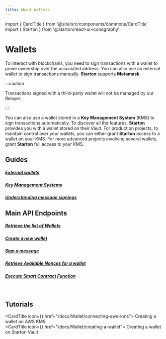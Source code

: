 ```yaml
---
title: About Wallets
---
```

import { CardTitle } from '@site/src/components/commons/CardTitle'
import { Starton } from '@starton/react-ui-iconography'

# Wallets

To interact with blockchains, you need to sign transactions with a wallet to prove ownership over the associated address.
You can also use an external wallet to sign transactions manually. **Starton** supports **Metamask**.
 
:::caution

Transactions signed with a third-party wallet will not be managed by our Relayer. 

:::

You can also use a wallet stored in a **Key Management System** (KMS) to sign transactions automatically. To discover all the features, **Starton** provides you with a wallet stored on their Vault.
For production projects, to maintain control over your wallets, you can either grant **Starton** access to a wallet on your KMS. For more advanced projects involving several wallets, grant **Starton** full access to your KMS.

<div class="row is-multiline">
<div class="col col--5">
<h2>Guides</h2>
<div class="button-card__inner">

<a href="/docs/Wallet/connecting-an-external-wallet"><h5>External wallets</h5></a>
<a href="/docs/Wallet/understanding-key-management-systems"><h5>Key Management Systems</h5></a>
<a href="/docs/Wallet/message-signing"><h5>Understanding message signings</h5></a>

</div>

</div>

<div class="col col--5">
<h2>Main API Endpoints</h2>
<div class="button-card__inner">



<a href="/api-reference#tag/wallet/[get]/v3/kms/wallet"><h5>Retrieve the list of Wallets</h5></a>
<a href="/api-reference#tag/wallet/[post]/v3/kms/wallet"><h5>Create a new wallet</h5></a>
<a href="/api-reference#tag/wallet/[post]/v3/kms/wallet/{address}/sign-message"><h5>Sign a message</h5></a>
<a href="/api-reference#tag/wallet//[get]/v3/kms/wallet/{address}/{network}/nonce/available"><h5>Retrieve Available Nonces for a wallet</h5></a>
<a href="/api-reference#tag/wallet/[post]/v3/smart-contract/{network}/{address}/call"><h5>Execute Smart Contract Function</h5></a>

</div></div>
</div>
<br/>

## Tutorials 

<CardTitle icon={<Starton fill='primary' />} href="/docs/Wallet/connecting-aws-kms">
Creating a wallet on AWS KMS
</CardTitle>
<br/>
<CardTitle icon={<Starton fill='primary' />} href="/docs/Wallet/creating-a-wallet">
Creating a wallet on Starton Vault
</CardTitle>
<br/>

